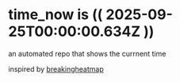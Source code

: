 # time_now is (( 2025-09-25T00:00:00.634Z ))

an automated repo that shows the currnent time

inspired by [breakingheatmap](https://github.com/breakingheatmap/breakingheatmap)